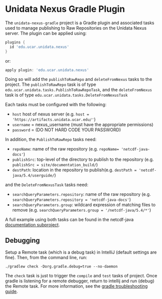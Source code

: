 # Unidata Nexus Gradle Plugin

The `unidata-nexus-gradle` project is a Gradle plugin and associated tasks used to manage publishing to Raw Repositories on the Unidata Nexus server.
The plugin can be applied using:

~~~gradle
plugins {
  id 'edu.ucar.unidata.nexus'
}
~~~

or:

~~~gradle
apply plugin: 'edu.ucar.unidata.nexus'
~~~

Doing so will add the `publishToRawRepo` and `deleteFromNexus` tasks to the project.
The `publishToRawRepo` task is of type `edu.ucar.unidata.tasks.PublishToRawRepoTask`, and the `deleteFromNexus` task is of type `edu.ucar.unidata.tasks.DeleteFromNexusTask`

Each tasks must be configured with the following:
  * `host` host of nexus server (e.g. `host = 'https://artifacts.unidata.ucar.edu/'`)
  * `username` = nexus_username (must have the appropriate permissions)
  * `password` = (DO NOT HARD CODE YOUR PASSWORD)

In addition, the `PublishToRawRepo` tasks need:
  * `repoName`: name of the raw repository (e.g. `repoName= 'netcdf-java-docs'`)
  * `publishSrc`: top-level of the directory to publish to the repository (e.g. `publishSrc = site/documentation_build/`)
  * `destPath`: location in the repository to publish(e.g. `destPath = 'netcdf-java/5.4/userguide/`)

and the `DeleteFromNexusTask` tasks need:
 * `searchQueryParameters.repository`: name of the raw repository (e.g. `searchQueryParameters.repository = 'netcdf-java-docs'`)
 * `searchQueryParameters.group`: wildcard expression of matching files to remove (e.g. `searchQueryParameters.group = '/netcdf-java/5.4/*'`)

A full example using both tasks can be found in the netcdf-java [documentation subproject](https://github.com/Unidata/netcdf-java/blob/maint-5.x/docs/build.gradle).

## Debugging

Setup a Remote task (which is a debug task) in IntelliJ (default settings are fine).
Then, from the command line, run:

~~~
./gradlew check -Dorg.gradle.debug=true --no-daemon
~~~

The `check` task is just to trigger the `compile` and `test` tasks of project.
Once gradle is listening for a remote debugger, return to intellij and run (debug) the Remote task.
For more information, see the [gradle troubleshooting guide](https://docs.gradle.org/current/userguide/troubleshooting.html#_attaching_a_debugger_to_your_build).
